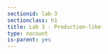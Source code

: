 ```yaml
---
sectionid: lab-3
sectionclass: h1
title: Lab 3 - Production-like
type: nocount
is-parent: yes
---
```

